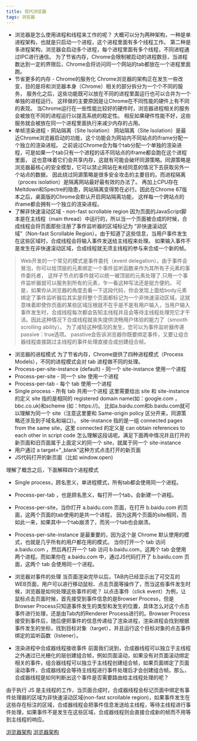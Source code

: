 ```yaml
---
title: 现代浏览器
tags: 浏览器
---
```


- 浏览器是怎么使用进程和线程来工作的呢？
大概可以分为两种架构，一种是单进程架构，也就是只启动一个进程，这个进程里面有多个线程工作。
第二种是多进程架构，浏览器会启动多个进程，每个进程里面有多个线程，不同进程通过IPC进行通信。
为了节省内存，Chrome会限制被启动的进程数目，当进程数达到一定的界限后，Chrome会将访问同一个网站的tab都放在一个进程里面跑。
- 节省更多的内存 - Chrome的服务化
Chrome浏览器的架构正在发生一些改变，目的是将和浏览器本身（Chrome）相关的部分拆分为一个个不同的服务，
服务化之后，这些功能既可以放在不同的进程里面运行也可以合并为一个单独的进程运行。
这样做的主要原因是让Chrome在不同性能的硬件上有不同的表现。
当Chrome运行在一些性能比较好的硬件时，浏览器进程相关的服务会被放在不同的进程运行以提高系统的稳定性。
相反如果硬件性能不好，这些服务就会被放在同一个进程里面执行来减少内存的占用。 
- 单帧渲染进程 - 网站隔离（Site Isolation）
网站隔离（Site Isolation）是最近Chrome浏览器启动的功能，这个功能会为网站内不同站点的iframe分配一个独立的渲染进程。
之前说过Chrome会为每个tab分配一个单独的渲染进程，可是如果一个tab只有一个进程的话不同站点的iframe都会跑在这个进程里面，
这也意味着它们会共享内存，这就有可能会破坏同源策略。同源策略是浏览器最核心的安全模型，它可以禁止网站在未经同意的情况下去获取另外一个站点的数据，
因此绕过同源策略是很多安全攻击的主要目的。而进程隔离（proces isolation）是隔离网站最好最有效的办法了。
再加上CPU存在Meltdown和Spectre的隐患，网站隔离变得势在必行。因此在Chrome 67版本之后，桌面版的Chrome会默认开启网站隔离功能，
这样每一个跨站点的iframe都会拥有一个独立的渲染进程。
- 了解非快速滚动区域 - non-fast scrollable region
因为页面的JavaScript脚本是在主线程（main thread）中运行的，所以当一个页面被合成的时候，合成线程会将页面那些注册了事件监听器的区域标记为
“非快速滚动区域”（Non-fast Scrollable Region）。由于知道了这些信息，当用户事件发生在这些区域时，合成线程会将输入事件发送给主线程来处理。
如果输入事件不是发生在非快速滚动区域，合成线程就无须主线程的参与来合成一个新的帧。
> Web开发的一个常见的模式是事件委托（event delegation）。由于事件会冒泡，你可以给顶层的元素绑定一个事件监听函数来作为其所有子元素的事件委托者，
这样子节点的事件就可以统一被顶层的元素处理了.只用一个事件监听器就可以服务到所有的元素，乍一看这种写法还是挺方便的。
可是，如果你从浏览器的角度去看一下这段代码，你会发现上面给body元素绑定了事件监听器后其实是将整个页面都标记为一个非快速滚动区域，这就意味着即使你页面的某些区域压根就不在乎是不是有用户输入，当用户输入事件发生时，合成线程每次都会告知主线程并且会等待主线程处理完它才干活。因此这种情况下合成线程就丧失提供流畅用户体验的能力了（smooth scrolling ability）。
为了减轻这种情况的发生，您可以为事件监听器传递 passive：true选项。
passtive会告诉浏览器你既要绑定事件，又要让组合器线程直接跳过主线程的事件处理直接合成创建组合帧。

- 浏览器的进程模式
为了节省内存，Chrome提供了四种进程模式（Process Models），不同的进程模式会对 tab 进程做不同的处理。
 - Process-per-site-instance (default) - 同一个 site-instance 使用一个进程
 - Process-per-site - 同一个 site 使用一个进程
 - Process-per-tab - 每个 tab 使用一个进程
 - Single process - 所有 tab 共用一个进程
这里需要给出 site 和 site-instance 的定义
site 指的是相同的 registered domain name(如：google.com ，bbc.co.uk)和scheme (如：https://)。
比如a.baidu.com和b.baidu.com就可以理解为同一个 site（注意这里要和 Same-origin policy 区分开来，同源策略还涉及到子域名和端口）。
site-instance 指的是一组 connected pages from the same site，这里 connected 的定义是 can obtain references to each other in script code 怎么理解这段话呢。满足下面两中情况并且打开的新页面和旧页面属于上面定义的同一个 site，就属于同一个 site-instance
 - 用户通过 a target="_blank"这种方式点击打开的新页面
 - JS代码打开的新页面（比如 window.open)

理解了概念之后，下面解释四个进程模式
- Single process，顾名思义，单进程模式，所有tab都会使用同一个进程。
- Process-per-tab ，也是顾名思义，每打开一个tab，会新建一个进程。
- Process-per-site，当你打开 a.baidu.com 页面，在打开 b.baidu.com 的页面，这两个页面的tab使用的是共一个进程，
  因为这两个页面的site相同，而如此一来，如果其中一个tab崩溃了，而另一个tab也会崩溃。
- Process-per-site-instance 是最重要的，因为这个是 Chrome 默认使用的模式，也就是几乎所有的用户都在用的模式。
  当你打开一个 tab 访问 a.baidu.com ，然后再打开一个 tab 访问 b.baidu.com，这两个 tab 会使用两个进程。而如果你在 a.baidu.com 中，通过JS代码打开了 b.baidu.com 页面，这两个 tab 会使用同一个进程。

- 浏览器对事件的处理
当页面渲染完毕以后，TAB内已经显示出了可交互的WEB页面，用户可以进行移动鼠标、点击页面等操作了，而当这些事件发生时候，浏览器是如何处理这些事件的呢？
以点击事件（click event）为例，让鼠标点击页面时候，首先接受到事件信息的是Browser Process，但是Browser Process只知道事件发生的类型和发生的位置，具体怎么对这个点击事件进行处理，还是由Tab内的Renderer Process进行的。Browser Process接受到事件后，随后便把事件的信息传递给了渲染进程，渲染进程会找到根据事件发生的坐标，找到目标对象（target），并且运行这个目标对象的点击事件绑定的监听函数（listener）。
- 渲染进程中合成器线程接收事件
前面我们说到，合成器线程可以独立于主线程之外通过已光栅化的层创建组合帧，例如页面滚动，如果没有对页面滚动绑定相关的事件，组合器线程可以独立于主线程创建组合帧，如果页面绑定了页面滚动事件，合成器线程会等待主线程进行事件处理后才会创建组合帧。那么，合成器线程是如何判断出这个事件是否需要路由给主线程处理的呢？

由于执行 JS 是主线程的工作，当页面合成时，合成器线程会标记页面中绑定有事件处理器的区域为非快速滚动区域(non-fast scrollable region)，如果事件发生在这些存在标注的区域，合成器线程会把事件信息发送给主线程，等待主线程进行事件处理，如果事件不是发生在这些区域，合成器线程则会直接合成新的帧而不用等到主线程的响应。



[浏览器架构](https://mp.weixin.qq.com/s/YKhMC0bpg8v5B0iWlCBH5Q)
[浏览器架构](https://mp.weixin.qq.com/s/T5xeI2F-KkMlcXamsHuyTg)
